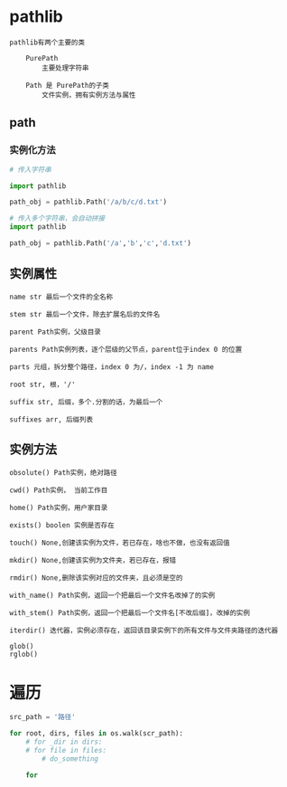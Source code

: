 
# pathlib

	pathlib有两个主要的类

		PurePath
			主要处理字符串
			
		Path 是 PurePath的子类
			文件实例，拥有实例方法与属性
			
## path

### 实例化方法


```python
# 传入字符串

import pathlib

path_obj = pathlib.Path('/a/b/c/d.txt')

```

```python
# 传入多个字符串，会自动拼接
import pathlib

path_obj = pathlib.Path('/a','b','c','d.txt')

```

## 实例属性

	name str 最后一个文件的全名称

	stem str 最后一个文件，除去扩展名后的文件名

	parent Path实例，父级目录

	parents Path实例列表，逐个层级的父节点，parent位于index 0 的位置

	parts 元组，拆分整个路径，index 0 为/，index -1 为 name

	root str, 根，'/'

	suffix str, 后缀，多个.分割的话，为最后一个

	suffixes arr, 后缀列表

## 实例方法

	obsolute() Path实例，绝对路径

	cwd() Path实例， 当前工作目

	home() Path实例，用户家目录

	exists() boolen 实例是否存在
  
	touch() None,创建该实例为文件，若已存在，啥也不做，也没有返回值

	mkdir() None,创建该实例为文件夹，若已存在，报错

	rmdir() None,删除该实例对应的文件夹，且必须是空的

	with_name() Path实例，返回一个把最后一个文件名改掉了的实例

	with_stem() Path实例，返回一个把最后一个文件名[不改后缀]，改掉的实例

	iterdir() 迭代器，实例必须存在，返回该目录实例下的所有文件与文件夹路径的迭代器

	glob()
	rglob() 
# 遍历

```python
src_path = '路径'

for root, dirs, files in os.walk(scr_path):
	# for _dir in dirs:
	# for file in files:
		# do_something

	for 
```